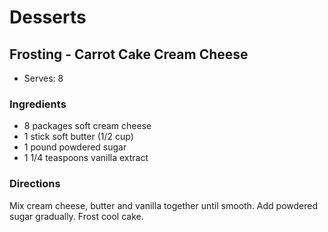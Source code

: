 # Desserts

## Frosting - Carrot Cake Cream Cheese

* Serves: 8

### Ingredients

* 8 packages soft cream cheese
* 1 stick soft butter (1/2 cup)
* 1 pound powdered sugar
* 1 1/4 teaspoons vanilla extract

### Directions

Mix cream cheese, butter and vanilla together until smooth. Add powdered sugar gradually. Frost cool cake.
